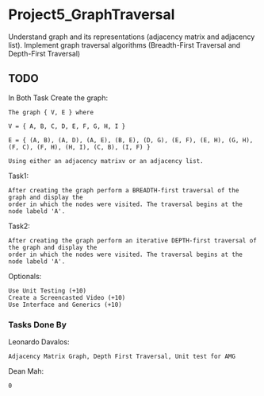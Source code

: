 # Project5_GraphTraversal
Understand graph and its representations (adjacency matrix and adjacency list). Implement graph traversal algorithms (Breadth-First Traversal and Depth-First Traversal)

## TODO

In Both Task Create the graph:

    The graph { V, E } where 
    
    V = { A, B, C, D, E, F, G, H, I }
    
    E = { (A, B), (A, D), (A, E), (B, E), (D, G), (E, F), (E, H), (G, H), (F, C), (F, H), (H, I), (C, B), (I, F) }

    Using either an adjacency matrixv or an adjacency list.


Task1:

    After creating the graph perform a BREADTH-first traversal of the graph and display the
    order in which the nodes were visited. The traversal begins at the node labeld 'A'.

Task2:

    After creating the graph perform an iterative DEPTH-first traversal of the graph and display the
    order in which the nodes were visited. The traversal begins at the node labeld 'A'.

Optionals:
    
    Use Unit Testing (+10)
    Create a Screencasted Video (+10)
    Use Interface and Generics (+10)

### Tasks Done By


Leonardo Davalos:

    Adjacency Matrix Graph, Depth First Traversal, Unit test for AMG

Dean Mah:

    0
    


